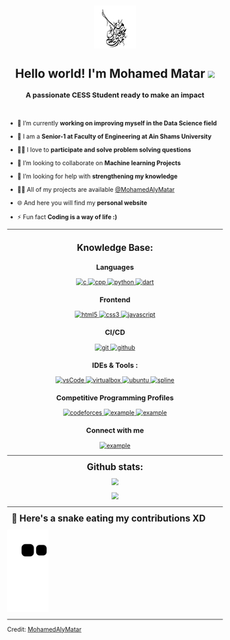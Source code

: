 <p align="center">
  <img src="src/imgs/mylogo.png" alt="My Logo" width="100" height="100">
</p>

<h1 align="center">Hello world! I'm Mohamed Matar <img width="30px" src="https://raw.githubusercontent.com/iampavangandhi/iampavangandhi/master/gifs/Hi.gif"></h1>
<h3 font-size="20" align="center">A passionate CESS Student ready to make an impact</h3>

<br>

- 🔭 I’m currently **working on improving myself in the Data Science field**

- 🌱 I am a **Senior-1 at Faculty of Engineering at Ain Shams University**

- 👨‍💻 I love to **participate and solve problem solving questions**

- 👯 I’m looking to collaborate on **Machine learning Projects**

- 🤝 I’m looking for help with **strengthening my knowledge**

- 👨‍💻 All of my projects are available [@MohamedAlyMatar](https://github.com/MohamedAlyMatar?tab=repositories)

- 🌐 And here you will find my **personal website**

<!-- - 💬 Ask me about **System Designs and Philosophy 😆** -->

- ⚡ Fun fact **Coding is a way of life :)**

---

<h2 align="center">Knowledge Base:</h2>

<h3 align="center">Languages</h3>
<p align="center">
  <a href="https://www.cprogramming.com/" target="_blank"> 
    <img src="https://img.shields.io/badge/C%20programming-A8B9CC.svg?style=for-the-badge&logo=c&logoColor=white"
      alt="c"/>
  </a>
  <a href="" target="_blank"> 
    <img src="https://img.shields.io/badge/C++-00599C?style=for-the-badge&logo=c%2B%2B&logoColor=white"
      alt="cpp"/>
  </a>
  <a href="" target="_blank"> 
    <img src="https://img.shields.io/badge/Python-3776AB?style=for-the-badge&logo=python&logoColor=white"
      alt="python"/>
  </a>
  <a href="" target="_blank"> 
    <img src="https://img.shields.io/badge/Dart-0175C2?style=for-the-badge&logo=dart&logoColor=white"
      alt="dart"/>
  </a>
</p>

<h3 align="center">Frontend</h3>
<p align="center">
  <a href="https://www.w3.org/html/" target="_blank"> 
    <img src="https://img.shields.io/badge/html-E34F26.svg?style=for-the-badge&logo=html5&logoColor=white"
      alt="html5"/> 
  </a>
  <a href="https://www.w3schools.com/css/" target="_blank">
    <img src="https://img.shields.io/badge/css-1572B6.svg?style=for-the-badge&logo=css3&logoColor=white"
      alt="css3"/>
  </a>
  <a href="https://developer.mozilla.org/en-US/docs/Web/JavaScript" target="_blank"> 
    <img src="https://img.shields.io/badge/Javascript-F7DF1E.svg?style=for-the-badge&logo=javascript&logoColor=black"
      alt="javascript"/> 
  </a>
</p>

<h3 align="center">CI/CD</h3>
<p align="center">
  <a href="https://git-scm.com/" target="_blank">
    <img src="https://img.shields.io/badge/git-F05032.svg?style=for-the-badge&logo=git&logoColor=white"
      alt="git"/>
  </a>
  <a href="https://github.com/MohamedAlyMatar" target="_blank">
    <img src="https://img.shields.io/badge/github-181717.svg?style=for-the-badge&logo=github&logoColor=white" alt="github" />
  </a>
</p>

<h3 align="center">IDEs  & Tools :</h3>
<p align="center"> 
  <a href="https://code.visualstudio.com/" target="_blank">
    <img src="https://img.shields.io/badge/vscode-007ACC.svg?style=for-the-badge&logo=visualstudiocode&logoColor=white" alt="vsCode"/> 
  </a>
  <a href="https://www.virtualbox.org/" target="_blank">
    <img src="https://img.shields.io/badge/virtualbox-183A61.svg?style=for-the-badge&logo=virtualbox&logoColor=white"
      alt="virtualbox"/>
  </a>
  <a href="https://ubuntu.com/" target="_blank"> 
    <img src="https://img.shields.io/badge/ubuntu-E95420.svg?style=for-the-badge&logo=ubuntu&logoColor=white" alt="ubuntu"/>
  </a>
  <a href="" target="_blank"> 
    <img src="https://img.shields.io/badge/Spline-3DC8C5?style=for-the-badge&logoColor=white"
      alt="spline"/>
  </a>
</p>

<h3 align="center">Competitive Programming Profiles</h3>
<p align="center">
<div style="margin-top:10px" align="center">
    <a href="" target="_blank">
      <img src="https://img.shields.io/badge/Codeforces-1F8ACB?style=for-the-badge&logo=codeforces&logoColor=white
" alt="codeforces"/>
    </a>
    <a href="https://leetcode.com/mohamedalymatar2001/" target="_blank">
      <img src="https://img.shields.io/badge/LeetCode-FFA116.svg?style=for-the-badge&logo=leetcode&logoColor=black" alt="example"/>
    </a>
    <a href="https://www.hackerrank.com/" target="_blank">
      <img src="https://img.shields.io/badge/Hackerrank-00EA64.svg?style=for-the-badge&logo=hackerrank&logoColor=black" alt="example"/>
    </a>
  </div>



<h3 align="center">Connect with me</h3>
<div style="margin-top:10px" align="center">
  <div>
    <a  href="https://www.linkedin.com/in/mohamed-matar-7a0192210/" target="_blank">
      <img src="https://img.shields.io/badge/Linked%20In-0A66C2.svg?style=for-the-badge&logo=linkedin&logoColor=white" alt="example"/>
    </a>
  </div>
</div>

----

<div align="center">
<h2 align="center" style="margin: 5px 10px;">Github stats:</h2> 

[![](https://github-readme-stats.vercel.app/api?username=MohamedAlyMatar&show_icons=true&theme=tokyonight&hide_border=true&locale=en)](https://github.com/MohamedAlyMatar)

[![](https://github-readme-streak-stats.herokuapp.com/?user=MohamedAlyMatar&theme=material-palenight)](https://github.com/MohamedAlyMatar)
</div>

----

<h2 style="margin: 5px 10px;">🐍 Here's a snake eating my contributions XD</h2> 

![Snake animation](https://github.com/MohamedAlyMatar/MohamedAlyMatar/blob/output/github-contribution-grid-snake.svg)

----

Credit: [MohamedAlyMatar](https://github.com/MohamedAlyMatar)
